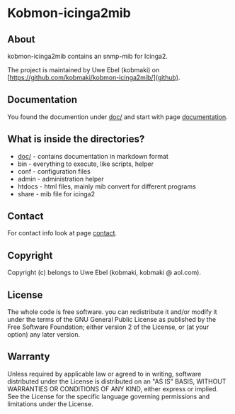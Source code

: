 # Kobmon-icinga2mib

## About

kobmon-icinga2mib contains an snmp-mib for Icinga2. 

The project is maintained by Uwe Ebel (kobmaki) on [https://github.com/kobmaki/kobmon-icinga2mib/](github).


## Documentation

You found the documention under [doc/](doc/) and start with page [documentation](doc/00-A-documentation.md).

## What is inside the directories?
* [doc/](doc/) - contains documentation in markdown format
* bin - everything to execute, like scripts, helper
* conf - configuration files
* admin - administration helper
* htdocs - html files, mainly mib convert for different programs
* share - mib file for icinga2

## Contact
For contact info look at page [contact](https://github.com/kobmaki/).

## Copyright

Copyright (c) belongs to Uwe Ebel (kobmaki, kobmaki @ aol.com).

## License

The whole code is free software. you can redistribute it and/or modify it under the terms of the GNU General Public License as published by the Free Software Foundation; either version 2 of the License, or (at your option) any later version.

## Warranty
Unless required by applicable law or agreed to in writing, software distributed under the License is distributed on an "AS IS" BASIS, WITHOUT WARRANTIES OR CONDITIONS OF ANY KIND, either express or implied. See the License for the specific language governing permissions and limitations under the License.
